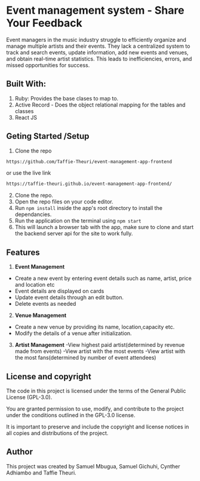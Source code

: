 # Event management system - Share Your Feedback
Event managers in the music industry struggle to efficiently organize and manage multiple artists and their events. They lack a centralized system to track and search events, update information, add new events and venues, and obtain real-time artist statistics. This leads to inefficiencies, errors, and missed opportunities for success.


## Built With:
1. Ruby: Provides the base clases to map to.
2. Active Record - Does the object relational mapping for the tables and classes
3. React JS


## Geting Started /Setup

1. Clone the repo
```sh
https://github.com/Taffie-Theuri/event-management-app-frontend
 ```
  or use the live link
 ```sh
https://taffie-theuri.github.io/event-management-app-frontend/
 ```

 2. Clone the repo.
 3. Open the repo files on your code editor.
 4. Run ``` npm install ``` inside the app's root directory to install the dependancies.
 5. Run the application on the terminal using ``` npm start ```
 6. This will launch a browser tab with the app, make sure to clone and start the backend server api for the site to work fully.

## Features

1. **Event Management**
  - Create a new event by entering event details such as name, artist, price and location etc
  - Event details are displayed on cards
  - Update event details through an edit button.
  - Delete events as needed

2. **Venue Management**
  - Create a new venue by providing its name, location,capacity etc.
  - Modify the details of a venue after initialization.

3. **Artist Management**
  -View highest paid artist(determined by revenue made from events)
  -View artist with the most events
  -View artist with the most fans(determined by number of event attendees)



## License and copyright
The code in this project is licensed under the terms of the General Public License (GPL-3.0).

You are granted permission to use, modify, and contribute to the project under the conditions outlined in the GPL-3.0 license.

It is important to preserve and include the copyright and license notices in all copies and distributions of the project.

## Author
This project was created by Samuel Mbugua, Samuel Gichuhi, Cynther Adhiambo and Taffie Theuri.